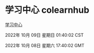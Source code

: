 # 学习中心 colearnhub
[学习中心](http://27.19.33.125:56308/colearnhub/)

2022年 10月 09日 星期日 01:40:02 CST

2022年 10月 08日 星期六 17:40:02 GMT
